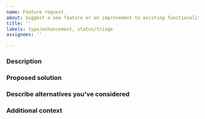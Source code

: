```yaml
---
name: Feature request
about: Suggest a new feature or an improvement to existing functionality
title: ''
labels: type/enhancement, status/triage
assignees: ''

---
```


### Description
<!-- A concise description of what problem the feature solves and why solving it matters. -->

### Proposed solution
<!-- A clear and concise description of what you want to happen. -->

### Describe alternatives you've considered
<!-- A clear and concise description of any alternative solutions or features you've considered. -->

### Additional context
<!-- Add any other context or screenshots about the feature request here. -->
